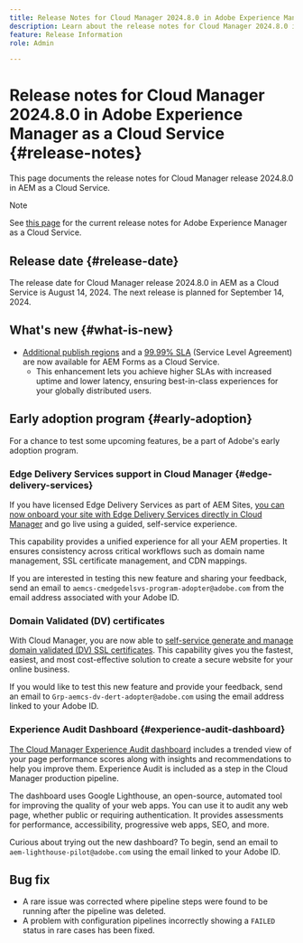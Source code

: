 ```yaml
---
title: Release Notes for Cloud Manager 2024.8.0 in Adobe Experience Manager as a Cloud Service
description: Learn about the release notes for Cloud Manager 2024.8.0 in AEM as a Cloud Service.
feature: Release Information
role: Admin

---
```


# Release notes for Cloud Manager 2024.8.0 in Adobe Experience Manager as a Cloud Service {#release-notes}

This page documents the release notes for Cloud Manager release 2024.8.0 in AEM as a Cloud Service.

>[!NOTE]
>
>See [this page](/help/release-notes/release-notes-cloud/release-notes-current.md) for the current release notes for Adobe Experience Manager as a Cloud Service.

## Release date {#release-date}

The release date for Cloud Manager release 2024.8.0 in AEM as a Cloud Service is August 14, 2024. The next release is planned for September 14, 2024.

## What's new {#what-is-new}

* [Additional publish regions](/help/operations/additional-publish-regions.md) and a [99.99% SLA](/help/implementing/cloud-manager/getting-access-to-aem-in-cloud/creating-production-programs.md#sla) (Service Level Agreement) are now available for AEM Forms as a Cloud Service.
  * This enhancement lets you achieve higher SLAs with increased uptime and lower latency, ensuring best-in-class experiences for your globally distributed users.

## Early adoption program {#early-adoption}

For a chance to test some upcoming features, be a part of Adobe's early adoption program.

### Edge Delivery Services support in Cloud Manager {#edge-delivery-services}

If you have licensed Edge Delivery Services as part of AEM Sites, [you can now onboard your site with Edge Delivery Services directly in Cloud Manager](/help/implementing/cloud-manager/edge-delivery-services.md) and go live using a guided, self-service experience.

This capability provides a unified experience for all your AEM properties. It ensures consistency across critical workflows such as domain name management, SSL certificate management, and CDN mappings.

If you are interested in testing this new feature and sharing your feedback, send an email to `aemcs-cmedgedelsvs-program-adopter@adobe.com` from the email address associated with your Adobe ID. 

### Domain Validated (DV) certificates

With Cloud Manager, you are now able to [self-service generate and manage domain validated (DV) SSL certificates](/help/implementing/cloud-manager/managing-ssl-certifications/domain-validated-certificates.md). This capability gives you the fastest, easiest, and most cost-effective solution to create a secure website for your online business.

If you would like to test this new feature and provide your feedback, send an email to `Grp-aemcs-dv-dert-adopter@adobe.com` using the email address linked to your Adobe ID.

### Experience Audit Dashboard {#experience-audit-dashboard}

[The Cloud Manager Experience Audit dashboard](/help/implementing/cloud-manager/experience-audit-dashboard.md) includes a trended view of your page performance scores along with insights and recommendations to help you improve them. Experience Audit is included as a step in the Cloud Manager production pipeline.

The dashboard uses Google Lighthouse, an open-source, automated tool for improving the quality of your web apps. You can use it to audit any web page, whether public or requiring authentication. It provides assessments for performance, accessibility, progressive web apps, SEO, and more.

Curious about trying out the new dashboard? To begin, send an email to `aem-lighthouse-pilot@adobe.com` using the email linked to your Adobe ID.

## Bug fix

* A rare issue was corrected where pipeline steps were found to be running after the pipeline was deleted.
* A problem with configuration pipelines incorrectly showing a `FAILED` status in rare cases has been fixed.
